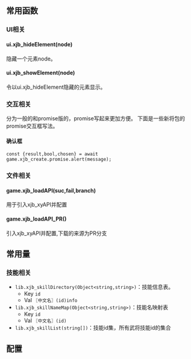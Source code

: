 ## 常用函数

### UI相关
#### ui.xjb_hideElement(node)
隐藏一个元素node。
#### ui.xjb_showElement(node)
令以ui.xjb_hideElement隐藏的元素显示。

### 交互相关
分为一般的和promise版的，promise写起来更加方便。
下面是一些新将包的promise交互框写法。
#### 确认框
```
const {result,bool,chosen} = await game.xjb_create.promise.alert(message);
```

### 文件相关
#### game.xjb_loadAPI(suc,fail,branch)
用于引入xjb_xyAPI并配置
#### game.xjb_loadAPI_PR()
引入xjb_xyAPI并配置,下载的来源为PR分支



## 常用量
### 技能相关
- `lib.xjb_skillDirectory(Object<string,string>)`：技能信息表。
  - Key  `id`
  - Val `〖中文名〗(id)info`
- `lib.xjb_skillNameMap(Object<string,string>)`：技能名映射表
  - Key `id`
  - Val `〖中文名〗(id)`
- `lib.xjb_skillList(string[])`：技能id集，所有武将技能id的集合
## 配置